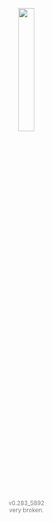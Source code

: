 <p align="center" width="100%">
<img src="https://github.com/bjuonday/kzzq/assets/113231787/471edd23-1f62-4720-86c3-84a8084bb1e6" width="25%"><br>
<small><font color="grey">v0.283_5892<br> very broken.</font></small>
</p>
